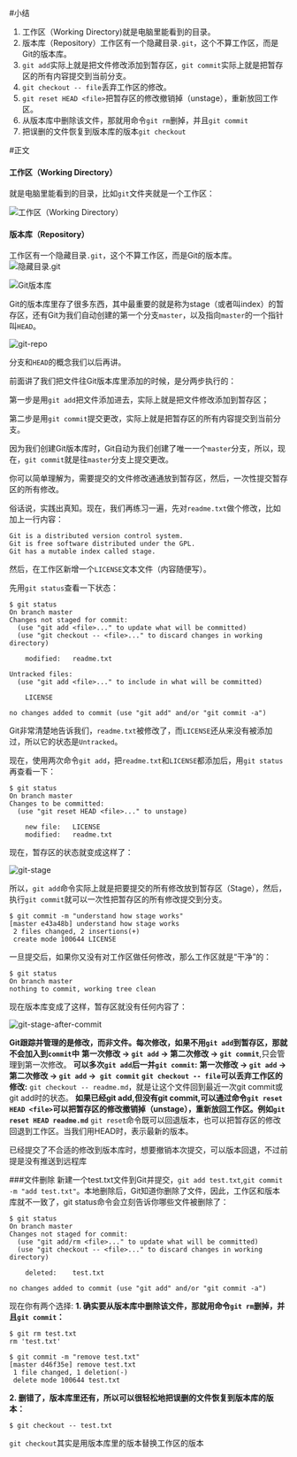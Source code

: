 #小结
1. 工作区（Working Directory)就是电脑里能看到的目录。
2. 版本库（Repository）工作区有一个隐藏目录`.git`，这个不算工作区，而是Git的版本库。
3. `git add`实际上就是把文件修改添加到暂存区，`git commit`实际上就是把暂存区的所有内容提交到当前分支。
4. `git checkout -- file`丢弃工作区的修改。
5. `git reset HEAD <file>`把暂存区的修改撤销掉（unstage），重新放回工作区。
6. 从版本库中删除该文件，那就用命令`git rm`删掉，并且`git commit`
7. 把误删的文件恢复到版本库的版本`git checkout`

#正文

#### 工作区（Working Directory）

就是电脑里能看到的目录，比如`git`文件夹就是一个工作区：

![工作区（Working Directory）](https://upload-images.jianshu.io/upload_images/14597179-37177327fcf2fe92.png?imageMogr2/auto-orient/strip%7CimageView2/2/w/1240)



#### 版本库（Repository）

工作区有一个隐藏目录`.git`，这个不算工作区，而是Git的版本库。
![隐藏目录.git](https://upload-images.jianshu.io/upload_images/14597179-a4effd3b3fb5ec5b.png?imageMogr2/auto-orient/strip%7CimageView2/2/w/1240)

![Git版本库](https://upload-images.jianshu.io/upload_images/14597179-1018795b03191282.png?imageMogr2/auto-orient/strip%7CimageView2/2/w/1240)

Git的版本库里存了很多东西，其中最重要的就是称为stage（或者叫index）的暂存区，还有Git为我们自动创建的第一个分支`master`，以及指向`master`的一个指针叫`HEAD`。


![git-repo](http://upload-images.jianshu.io/upload_images/14597179-cc335edbf830ab71?imageMogr2/auto-orient/strip%7CimageView2/2/w/1240)

分支和`HEAD`的概念我们以后再讲。

前面讲了我们把文件往Git版本库里添加的时候，是分两步执行的：

第一步是用`git add`把文件添加进去，实际上就是把文件修改添加到暂存区；

第二步是用`git commit`提交更改，实际上就是把暂存区的所有内容提交到当前分支。

因为我们创建Git版本库时，Git自动为我们创建了唯一一个`master`分支，所以，现在，`git commit`就是往`master`分支上提交更改。

你可以简单理解为，需要提交的文件修改通通放到暂存区，然后，一次性提交暂存区的所有修改。

俗话说，实践出真知。现在，我们再练习一遍，先对`readme.txt`做个修改，比如加上一行内容：

```
Git is a distributed version control system.
Git is free software distributed under the GPL.
Git has a mutable index called stage.

```

然后，在工作区新增一个`LICENSE`文本文件（内容随便写）。

先用`git status`查看一下状态：

```
$ git status
On branch master
Changes not staged for commit:
  (use "git add <file>..." to update what will be committed)
  (use "git checkout -- <file>..." to discard changes in working directory)

    modified:   readme.txt

Untracked files:
  (use "git add <file>..." to include in what will be committed)

    LICENSE

no changes added to commit (use "git add" and/or "git commit -a")

```

Git非常清楚地告诉我们，`readme.txt`被修改了，而`LICENSE`还从来没有被添加过，所以它的状态是`Untracked`。

现在，使用两次命令`git add`，把`readme.txt`和`LICENSE`都添加后，用`git status`再查看一下：

```
$ git status
On branch master
Changes to be committed:
  (use "git reset HEAD <file>..." to unstage)

    new file:   LICENSE
    modified:   readme.txt

```

现在，暂存区的状态就变成这样了：

![git-stage](http://upload-images.jianshu.io/upload_images/14597179-95ddbacf92ccd6b7?imageMogr2/auto-orient/strip%7CimageView2/2/w/1240)

所以，`git add`命令实际上就是把要提交的所有修改放到暂存区（Stage），然后，执行`git commit`就可以一次性把暂存区的所有修改提交到分支。

```
$ git commit -m "understand how stage works"
[master e43a48b] understand how stage works
 2 files changed, 2 insertions(+)
 create mode 100644 LICENSE

```

一旦提交后，如果你又没有对工作区做任何修改，那么工作区就是“干净”的：

```
$ git status
On branch master
nothing to commit, working tree clean

```

现在版本库变成了这样，暂存区就没有任何内容了：

![git-stage-after-commit](http://upload-images.jianshu.io/upload_images/14597179-83d4fda49d011a61?imageMogr2/auto-orient/strip%7CimageView2/2/w/1240)


**Git跟踪并管理的是修改，而非文件。每次修改，如果不用`git add`到暂存区，那就不会加入到`commit`中**
**第一次修改 -> ``git add`` -> 第二次修改 -> ``git commit``**,只会管理到第一次修改。
**可以多次``git add``后一并``git commit``:**
**第一次修改 -> ``git add`` -> 第二次修改 -> ``git add`` ->`` git commit``**
**`git checkout -- file`可以丢弃工作区的修改:**
``git checkout -- readme.md``，就是让这个文件回到最近一次git commit或git add时的状态。
**如果已经git add,但没有git commit,可以通过命令`git reset HEAD <file>`可以把暂存区的修改撤销掉（unstage），重新放回工作区。例如`git reset HEAD readme.md`**
`git reset`命令既可以回退版本，也可以把暂存区的修改回退到工作区。当我们用HEAD时，表示最新的版本。

已经提交了不合适的修改到版本库时，想要撤销本次提交，可以版本回退，不过前提是没有推送到远程库

###文件删除
新建一个test.txt文件到Git并提交，`git add test.txt`,`git commit -m "add test.txt"`。本地删除后，Git知道你删除了文件，因此，工作区和版本库就不一致了，git status命令会立刻告诉你哪些文件被删除了：
```
$ git status
On branch master
Changes not staged for commit:
  (use "git add/rm <file>..." to update what will be committed)
  (use "git checkout -- <file>..." to discard changes in working directory)

    deleted:    test.txt

no changes added to commit (use "git add" and/or "git commit -a")
```
现在你有两个选择:
**1. 确实要从版本库中删除该文件，那就用命令`git rm`删掉，并且`git commit`：**
```
$ git rm test.txt
rm 'test.txt'

$ git commit -m "remove test.txt"
[master d46f35e] remove test.txt
 1 file changed, 1 deletion(-)
 delete mode 100644 test.txt
```
**2. 删错了，版本库里还有，所以可以很轻松地把误删的文件恢复到版本库的版本：**
```
$ git checkout -- test.txt
```
`git checkout`其实是用版本库里的版本替换工作区的版本

